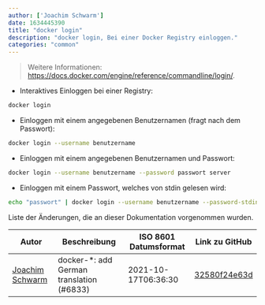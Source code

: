 ```yaml
---
author: ['Joachim Schwarm']
date: 1634445390
title: "docker login"
description: "docker login, Bei einer Docker Registry einloggen."
categories: "common"
---
```

> Weitere Informationen: <https://docs.docker.com/engine/reference/commandline/login/>.

- Interaktives Einloggen bei einer Registry:

```bash
docker login
```

- Einloggen mit einem angegebenen Benutzernamen (fragt nach dem Passwort):

```bash
docker login --username benutzername
```

- Einloggen mit einem angegebenen Benutzernamen und Passwort:

```bash
docker login --username benutzername --password passwort server
```

- Einloggen mit einem Passwort, welches von stdin gelesen wird:

```bash
echo "passwort" | docker login --username benutzername --password-stdin
```
Liste der Änderungen, die an dieser Dokumentation vorgenommen wurden.


Autor | Beschreibung | ISO 8601 Datumsformat | Link zu GitHub
------|-----|-----|-----
[Joachim Schwarm](mailto:joachim@schwarm.co) | docker-*: add German translation (#6833) | 2021-10-17T06:36:30 | [32580f24e63d](https://github.com/tldr-pages/tldr/commit/32580f24e63daa8abf77cffe6bc7dac55911fb3a)

